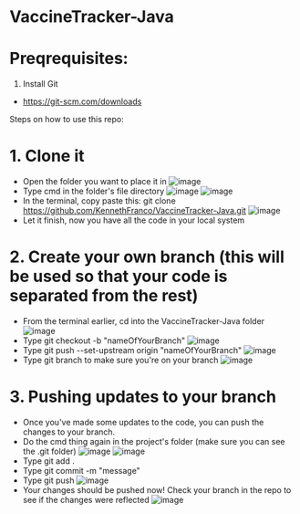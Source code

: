 # VaccineTracker-Java

# Preqrequisites:
1. Install Git 
  - https://git-scm.com/downloads
  
Steps on how to use this repo:

# 1. Clone it
  - Open the folder you want to place it in
![image](https://user-images.githubusercontent.com/83637447/143987473-0351ca81-cff8-4cc9-9fd9-40a38bed27d6.png)
  - Type cmd in the folder's file directory
![image](https://user-images.githubusercontent.com/83637447/143987527-5ddb7dfb-98c0-4591-b93f-322f40531d15.png)
![image](https://user-images.githubusercontent.com/83637447/143987535-c1a729fe-bb27-4f99-bf80-c9b4107f0db3.png)
  - In the terminal, copy paste this: git clone https://github.com/KennethFranco/VaccineTracker-Java.git
![image](https://user-images.githubusercontent.com/83637447/143987620-960abe3b-3032-4477-b0d0-6050e2cee523.png)
  - Let it finish, now you have all the code in your local system
 

# 2. Create your own branch (this will be used so that your code is separated from the rest)
  - From the terminal earlier, cd into the VaccineTracker-Java folder
![image](https://user-images.githubusercontent.com/83637447/143987758-56c40e67-0e7b-4391-bc30-3c5b7f2859c9.png)
  - Type git checkout -b "nameOfYourBranch"
![image](https://user-images.githubusercontent.com/83637447/143987872-c93d9de5-00f8-407d-82d7-e1476df706c4.png)
  - Type git push --set-upstream origin "nameOfYourBranch"
![image](https://user-images.githubusercontent.com/83637447/143988038-e734069b-fd17-42cb-8cfa-b5bd613de224.png)
  - Type git branch to make sure you're on your branch
![image](https://user-images.githubusercontent.com/83637447/143988070-ad1aac8a-9aec-46d1-9ddc-23d6ffcf6237.png)

# 3. Pushing updates to your branch
  - Once you've made some updates to the code, you can push the changes to your branch.
  - Do the cmd thing again in the project's folder (make sure you can see the .git folder)
![image](https://user-images.githubusercontent.com/83637447/143988158-746d7c6a-dc83-40a2-b9af-3e1fc7a585bd.png)
![image](https://user-images.githubusercontent.com/83637447/143988169-eeb9e13f-d4b8-41e8-92f2-cf1f2fa2b6d1.png)
  - Type git add .
  - Type git commit -m "message"
  - Type git push
![image](https://user-images.githubusercontent.com/83637447/143988269-6ce7d350-6694-4079-ad97-831c4a91cb73.png)
  - Your changes should be pushed now! Check your branch in the repo to see if the changes were reflected
![image](https://user-images.githubusercontent.com/83637447/143988303-2331f955-2088-467f-b780-d304998988af.png)

 

